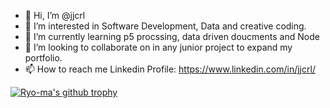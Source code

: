 - 👋 Hi, I’m @jjcrl
- 👀 I’m interested in Software Development, Data and creative coding.
- 🌱 I’m currently learning p5 procssing, data driven doucments and Node
- 💞️ I’m looking to collaborate on in any junior project to expand my portfolio.
- 📫 How to reach me Linkedin Profile: https://www.linkedin.com/in/jjcrl/

[![Ryo-ma's github trophy](https://github-profile-trophy.vercel.app/?username=Naereen&row=1)](https://github.com/ryo-ma/github-profile-trophy)


<!---
This is a ✨ special ✨ repository because its `README.md` (this file) appears on your GitHub profile.
You can click the Preview link to take a look at your changes.
--->
